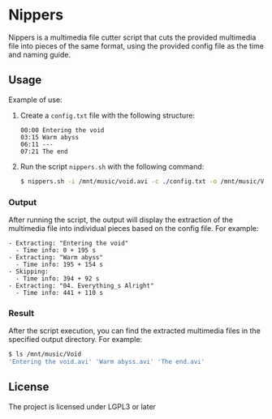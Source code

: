 # Nippers

Nippers is a multimedia file cutter script that cuts the provided multimedia file into pieces of the same format, using the provided config file as the time and naming guide.

## Usage

Example of use:

1. Create a `config.txt` file with the following structure:
   ```
   00:00 Entering the void
   03:15 Warm abyss
   06:11 ---
   07:21 The end
   ```

2. Run the script `nippers.sh` with the following command:
   ```sh
   $ nippers.sh -i /mnt/music/void.avi -c ./config.txt -o /mnt/music/Void
   ```

### Output
After running the script, the output will display the extraction of the multimedia file into individual pieces based on the config file. For example:
```
- Extracting: "Entering the void"
  - Time info: 0 + 195 s
- Extracting: "Warm abyss"
  - Time info: 195 + 154 s
- Skipping:
  - Time info: 394 + 92 s
- Extracting: "04. Everything_s Alright"
  - Time info: 441 + 110 s
```

### Result
After the script execution, you can find the extracted multimedia files in the specified output directory. For example:
```sh
$ ls /mnt/music/Void
'Entering the void.avi' 'Warm abyss.avi' 'The end.avi'
```

## License
The project is licensed under LGPL3 or later
